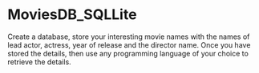 # MoviesDB_SQLLite
Create a database, store your interesting movie names with the names of lead actor, actress, year of release and the director name. Once you have stored the details, then use any programming language of your choice to retrieve the details.

